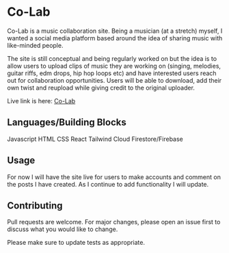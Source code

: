 # Co-Lab

Co-Lab is a music collaboration site. Being a musician (at a stretch) myself, I wanted a social media platform based around the idea of sharing music with like-minded people. 

The site is still conceptual and being regularly worked on but the idea is to allow users to upload clips of music they are working on (singing, melodies, guitar riffs, edm drops, hip hop loops etc) and have interested users reach out for collaboration opportunities. Users will be able to download, add their own twist and reupload while giving credit to the original uploader.

Live link is here: [Co-Lab](https://co-lab.vercel.app)

## Languages/Building Blocks

Javascript
HTML
CSS
React
Tailwind
Cloud Firestore/Firebase

## Usage

For now I will have the site live for users to make accounts and comment on the posts I have created. As I continue to add functionality I will update.

## Contributing
Pull requests are welcome. For major changes, please open an issue first to discuss what you would like to change.

Please make sure to update tests as appropriate.
